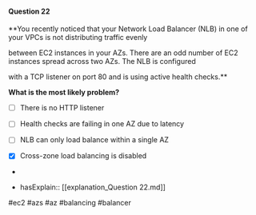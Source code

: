 #### Question  22


**You recently noticed that your Network Load Balancer (NLB) in one of your VPCs is not distributing traffic evenly

between EC2 instances in your AZs. There are an odd number of EC2 instances spread across two AZs. The NLB is configured

with a TCP listener on port 80 and is using active health checks.**


**What is the most likely problem?**


- [ ] There is no HTTP listener


- [ ] Health checks are failing in one AZ due to latency


- [ ] NLB can only load balance within a single AZ


- [x] Cross-zone load balancing is disabled


*

- hasExplain:: [[explanation_Question  22.md]]

#ec2 #azs #az #balancing #balancer 